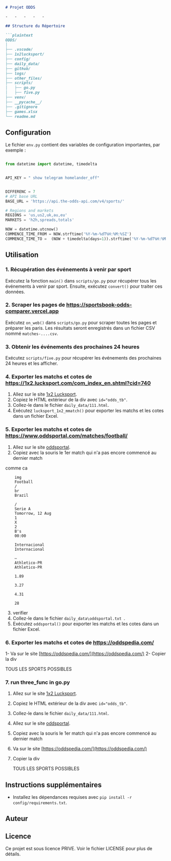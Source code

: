 ```markdown
# Projet ODDS

-   -   -   -   -   

## Structure du Répertoire

```plaintext
ODDS/
│
├── .vscode/
├── 1x2lucksport/
├── config/
├── daily_data/
├── github/
├── logs/
├── other_files/
├── scripts/
│   ├── go.py
│   ├── five.py
├── venv/
├── __pycache__/
├── .gitignore
├── games.xlsx
└── readme.md
```

## Configuration

Le fichier `env.py` contient des variables de configuration importantes, par exemple :

```python

from datetime import datetime, timedelta


API_KEY = " show telegram homelander_off"


DIFFERENC = 7
# API base URL
BASE_URL = 'https://api.the-odds-api.com/v4/sports/'

# Regions and markets
REGIONS = 'us,us2,uk,au,eu'
MARKETS = 'h2h,spreads,totals'

NOW = datetime.utcnow()
COMMENCE_TIME_FROM = NOW.strftime('%Y-%m-%dT%H:%M:%SZ')
COMMENCE_TIME_TO =  (NOW + timedelta(days=1)).strftime('%Y-%m-%dT%H:%M:%SZ')
```

## Utilisation

### 1. Récupération des événements à venir par sport

Exécutez la fonction `main()` dans `scripts/go.py` pour récupérer tous les événements à venir par sport. Ensuite, exécutez `convert()` pour traiter ces données.

### 2. Scraper les pages de https://sportsbook-odds-comparer.vercel.app

Exécutez `on_web()` dans `scripts/go.py` pour scraper toutes les pages et préparer les paris. Les résultats seront enregistrés dans un fichier CSV nommé `matches-....csv`.

### 3. Obtenir les événements des prochaines 24 heures

Exécutez `scripts/five.py` pour récupérer les événements des prochaines 24 heures et les afficher.

### 4. Exporter les matchs et cotes de https://1x2.lucksport.com/com_index_en.shtml?cid=740

1. Allez sur le site [1x2 Lucksport](https://1x2.lucksport.com/com_index_en.shtml?cid=740).
2. Copiez le HTML extérieur de la div avec `id="odds_tb"`.
3. Collez-le dans le fichier `daily_data/111.html`.
4. Exécutez `lucksport_1x2_mmatch()` pour exporter les matchs et les cotes dans un fichier Excel.


### 5. Exporter les matchs et cotes de https://www.oddsportal.com/matches/football/

1. Allez sur le site [oddsportal](https://www.oddsportal.com/matches/football/).
2. Copiez avec la souris le 1er match qui n'a pas encore commencé au dernier match 

comme ca 

```
    img
    Football
    /
    br
    Brazil

    /
    Serie A
    Tomorrow, 12 Aug
    1
    X
    2
    B's
    00:00

    Internacional
    Internacional

    –
    Athletico-PR
    Athletico-PR

    1.89

    3.27

    4.31

    28
```


3. verifier 
4. Collez-le dans le fichier `daily_data\oddsportal.txt `.
5. Exécutez `oddsportal()` pour exporter les matchs et les cotes dans un fichier Excel.


### 6. Exporter les matchs et cotes de https://oddspedia.com/

1- Va sur le site [https://oddspedia.com/](https://oddspedia.com/)
2- Copier la div <main class="content-inner"> TOUS LES SPORTS POSSIBLES

### 7. run three_func in go.py


1. Allez sur le site [1x2 Lucksport](https://1x2.lucksport.com/com_index_en.shtml?cid=740).
2. Copiez le HTML extérieur de la div avec `id="odds_tb"`.
3. Collez-le dans le fichier `daily_data/111.html`.
    
    
    
1. Allez sur le site [oddsportal](https://www.oddsportal.com/matches/football/).
2. Copiez avec la souris le 1er match qui n'a pas encore commencé au dernier match 


1. Va sur le site [https://oddspedia.com/](https://oddspedia.com/)
2. Copier la div <main class="content-inner"> TOUS LES SPORTS POSSIBLES

## Instructions supplémentaires

- Installez les dépendances requises avec `pip install -r config/requirements.txt`.

## Auteur



## Licence

Ce projet est sous licence PRIVE. Voir le fichier LICENSE pour plus de détails.
```

